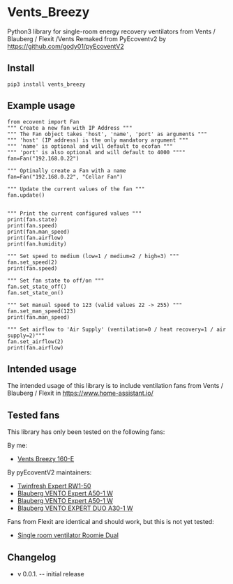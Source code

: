 # Vents_Breezy

Python3 library for single-room energy recovery ventilators from Vents / Blauberg / Flexit /Vents
Remaked from PyEcoventv2 by https://github.com/gody01/pyEcoventV2


## Install
	pip3 install vents_breezy

## Example usage
	from ecovent import Fan
	""" Create a new fan with IP Address """
	""" The Fan object takes 'host', 'name', 'port' as arguments """
	""" 'host' (IP address) is the only mandatory argument """
	""" 'name' is optional and will default to ecofan """
	""" 'port' is also optional and will default to 4000 """"
	fan=Fan("192.168.0.22")
	
	""" Optinally create a Fan with a name  
	fan=Fan("192.168.0.22", "Cellar Fan")

	""" Update the current values of the fan """
	fan.update()


	""" Print the current configured values """
	print(fan.state)
	print(fan.speed)
	print(fan.man_speed)
	print(fan.airflow)
	print(fan.humidity)

	""" Set speed to medium (low=1 / medium=2 / high=3) """
	fan.set_speed(2)
	print(fan.speed)

	""" Set fan state to off/on """
	fan.set_state_off()
	fan.set_state_on()

	""" Set manual speed to 123 (valid values 22 -> 255) """
	fan.set_man_speed(123)
	print(fan.man_speed)

	""" Set airflow to 'Air Supply' (ventilation=0 / heat recovery=1 / air supply=2)"""
	fan.set_airflow(2)
	print(fan.airflow)

## Intended usage
The intended usage of this library is to include ventilation fans from Vents / Blauberg / Flexit in <https://www.home-assistant.io/>

## Tested fans 
This library has only been tested on the following fans:

By me:
- [Vents Breezy 160-E](https://ventilation-system.com/product/breezy-160-e/)

By pyEcoventV2 maintainers:
- [Twinfresh Expert RW1-50](http://vents-us.com/item/5262/VENTS_TwinFresh_Expert_RW1-50-2_Wi-Fi/)
- [Blauberg VENTO Expert A50-1 W](https://blaubergventilatoren.de/en/product/vento-expert-a50-1-w)
- [Blauberg VENTO Expert A50-1 W](https://blaubergventilatoren.de/en/product/vento-expert-a50-1-w)
- [Blauberg VENTO EXPERT DUO A30-1 W](https://blaubergventilatoren.de/en/series/vento-expert-duo-a30-1-s10-w-v2)

Fans from Flexit are identical and should work, but this is not yet tested:
- [Single room ventilator Roomie Dual](https://www.flexit.no/en/products/single_room_ventilator/single_room_ventilator_roomie_dual/single_room_ventilator_roomie_dual/)


## Changelog
- v 0.0.1.
-- initial release
